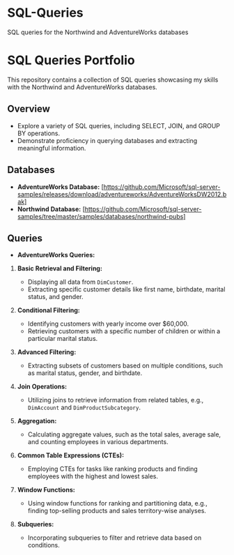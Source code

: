 # SQL-Queries
SQL queries for the Northwind and AdventureWorks databases
# SQL Queries Portfolio

This repository contains a collection of SQL queries showcasing my skills with the Northwind and AdventureWorks databases. 

## Overview
- Explore a variety of SQL queries, including SELECT, JOIN, and GROUP BY operations.
- Demonstrate proficiency in querying databases and extracting meaningful information.

## Databases
- **AdventureWorks Database:** [https://github.com/Microsoft/sql-server-samples/releases/download/adventureworks/AdventureWorksDW2012.bak]
- **Northwind Database:** [https://github.com/Microsoft/sql-server-samples/tree/master/samples/databases/northwind-pubs]

## Queries
- **AdventureWorks Queries:**
1. **Basic Retrieval and Filtering:**
   - Displaying all data from `DimCustomer`.
   - Extracting specific customer details like first name, birthdate, marital status, and gender.

2. **Conditional Filtering:**
   - Identifying customers with yearly income over $60,000.
   - Retrieving customers with a specific number of children or within a particular marital status.

3. **Advanced Filtering:**
   - Extracting subsets of customers based on multiple conditions, such as marital status, gender, and birthdate.

4. **Join Operations:**
   - Utilizing joins to retrieve information from related tables, e.g., `DimAccount` and `DimProductSubcategory`.

5. **Aggregation:**
   - Calculating aggregate values, such as the total sales, average sale, and counting employees in various departments.

6. **Common Table Expressions (CTEs):**
   - Employing CTEs for tasks like ranking products and finding employees with the highest and lowest sales.

7. **Window Functions:**
   - Using window functions for ranking and partitioning data, e.g., finding top-selling products and sales territory-wise analyses.

8. **Subqueries:**
   - Incorporating subqueries to filter and retrieve data based on conditions.
  






